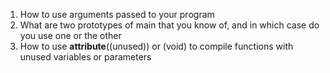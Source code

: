 1. How to use arguments passed to your program
2. What are two prototypes of main that you know of, and in which case do you use one or the other
3. How to use __attribute__((unused)) or (void) to compile functions with unused variables or parameters
